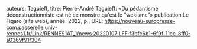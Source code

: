 auteurs: Taguieff, 
titre: Pierre-André Taguieff: «Du pédantisme déconstructionniste est né ce monstre qu'est le “wokisme”»
publication:Le Figaro (site web), 
année: 2022, 
p.,
URL: https://nouveau-europresse-com.passerelle.univ-rennes1.fr/Link/RENNES1AT_1/news·20220107·LFF·f3bfc6b1-6f9f-11ec-8ff0-a0369f91f304

